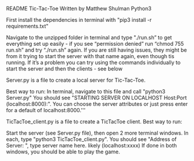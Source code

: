README Tic-Tac-Toe
Written by Matthew Shulman
Python3

First install the dependencies in terminal with "pip3 install -r requirements.txt"

Navigate to the unzipped folder in terminal and type "./run.sh” to get everything set up easily - if you see “permission denied” run “chmod 755 run.sh” and try “./run.sh” again. If you are still having issues, they might be from it trying to start the server with that name again, even though tis running. If it’s a problem you can try using the commands individually to start the server and then the clients - see below


Server.py is a file to create a local server for Tic-Tac-Toe.

Best way to run: 
In terminal, navigate to this file and  call "python3 Server.py" You should see 
"STARTING SERVER ON LOCALHOST Host:Port (localhost:8000):".
You can choose the server attributes or just press enter for a default of localhost:8000.'''



TicTacToe_client.py is a file to create a TicTacToe client.
Best way to run:

Start the server (see Server.py file), then open 2 more terminal windows.
In each, type "python3 TicTacToe_client.py".
You should see "Address of Server: ", type server name here. likely (localhost:xxxx)
If done in both windows, you should be able to play the game.
